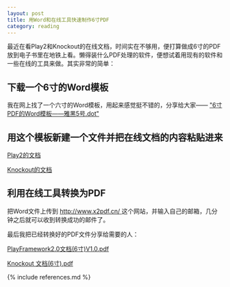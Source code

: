 ```yaml
---
layout: post
title: 用Word和在线工具快速制作6寸PDF
category: reading
---
```


最近在看Play2和Knockout的在线文档，时间实在不够用，便打算做成6寸的PDF放到电子书里在地铁上看。懒得装什么PDF处理的软件，便想试着用现有的软件和一些在线的工具来做。其实非常的简单：

## 下载一个6寸的Word模板

我在网上找了一个六寸的Word模板，用起来感觉挺不错的，分享给大家—— ["6寸PDF的Word模板——雅黑5号.dot"](http://vdisk.weibo.com/s/g7gnt)

## 用这个模板新建一个文件并把在线文档的内容粘贴进来

[Play2的文档](http://www.playframework.org/documentation/2.0.4/JavaTodoList)

[Knockout的文档](http://knockoutjs.com/documentation/introduction.html)

## 利用在线工具转换为PDF

把Word文件上传到 [http://www.x2pdf.cn/ ](http://www.x2pdf.cn/)这个网站，并输入自己的邮箱，几分钟之后就可以收到转换成功的邮件了。

最后我把已经转换好的PDF文件分享给需要的人：

[PlayFramework2.0文档(6寸)V1.0.pdf](http://vdisk.weibo.com/s/hffxp)

[Knockout 文档(6寸).pdf](http://vdisk.weibo.com/s/hffwm)


{% include references.md %}
